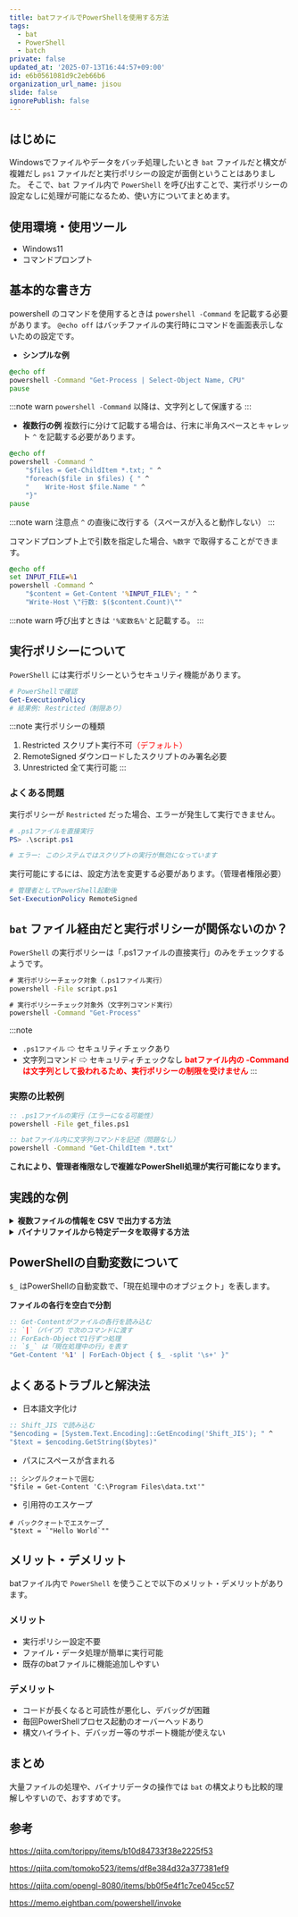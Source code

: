 ```yaml
---
title: batファイルでPowerShellを使用する方法
tags:
  - bat
  - PowerShell
  - batch
private: false
updated_at: '2025-07-13T16:44:57+09:00'
id: e6b0561081d9c2eb66b6
organization_url_name: jisou
slide: false
ignorePublish: false
---
```

## はじめに
Windowsでファイルやデータをバッチ処理したいとき `bat` ファイルだと構文が複雑だし `ps1` ファイルだと実行ポリシーの設定が面倒ということはありました。
そこで、`bat` ファイル内で `PowerShell` を呼び出すことで、実行ポリシーの設定なしに処理が可能になるため、使い方についてまとめます。

## 使用環境・使用ツール
- Windows11
- コマンドプロンプト

## 基本的な書き方
powershell のコマンドを使用するときは `powershell -Command` を記載する必要があります。
`@echo off` はバッチファイルの実行時にコマンドを画面表示しないための設定です。

- <strong>シンプルな例</strong>
```bat
@echo off
powershell -Command "Get-Process | Select-Object Name, CPU"
pause
```

:::note warn
`powershell -Command` 以降は、文字列として保護する
:::
- <strong>複数行の例</strong>
複数行に分けて記載する場合は、行末に半角スペースとキャレット `^` を記載する必要があります。

```bat
@echo off
powershell -Command ^ 
    "$files = Get-ChildItem *.txt; " ^
    "foreach($file in $files) { " ^
    "    Write-Host $file.Name " ^
    "}"
pause
```
:::note warn
注意点
`^` の直後に改行する（スペースが入ると動作しない）
:::

コマンドプロンプト上で引数を指定した場合、`%数字` で取得することができます。

```bat
@echo off
set INPUT_FILE=%1
powershell -Command ^
    "$content = Get-Content '%INPUT_FILE%'; " ^
    "Write-Host \"行数: $($content.Count)\""
```
:::note warn
呼び出すときは `'%変数名%'`と記載する。 
:::

## 実行ポリシーについて
`PowerShell` には実行ポリシーというセキュリティ機能があります。

```powershell
# PowerShellで確認
Get-ExecutionPolicy
# 結果例: Restricted（制限あり）
```
:::note 
実行ポリシーの種類
1. Restricted
   スクリプト実行不可<font color='red'>（デフォルト）</font>
2. RemoteSigned
   ダウンロードしたスクリプトのみ署名必要
3. Unrestricted
   全て実行可能
:::

### よくある問題
実行ポリシーが `Restricted` だった場合、エラーが発生して実行できません。
```powershell
# .ps1ファイルを直接実行
PS> .\script.ps1

# エラー: このシステムではスクリプトの実行が無効になっています
```

実行可能にするには、設定方法を変更する必要があります。（管理者権限必要）

```powershell
# 管理者としてPowerShell起動後
Set-ExecutionPolicy RemoteSigned
```
## `bat` ファイル経由だと実行ポリシーが関係ないのか？
`PowerShell` の実行ポリシーは「.ps1ファイルの直接実行」のみをチェックするようです。

```bat
# 実行ポリシーチェック対象（.ps1ファイル実行）
powershell -File script.ps1

# 実行ポリシーチェック対象外（文字列コマンド実行）
powershell -Command "Get-Process"
```
:::note
- `.ps1ファイル` ⇨ セキュリティチェックあり
- 文字列コマンド  ⇨ セキュリティチェックなし
<strong><font color=red>batファイル内の -Command は文字列として扱われるため、実行ポリシーの制限を受けません</font></strong>
:::

### 実際の比較例
```bat
:: .ps1ファイルの実行（エラーになる可能性）
powershell -File get_files.ps1

:: batファイル内に文字列コマンドを記述（問題なし）
powershell -Command "Get-ChildItem *.txt"
```

<strong>これにより、管理者権限なしで複雑なPowerShell処理が実行可能になります。</strong>

## 実践的な例
<details><summary><strong>複数ファイルの情報を CSV で出力する方法</strong></summary>


```bat
@echo off
set OUTPUT_FILE=result.csv

powershell -Command ^
    "$files = Get-ChildItem *.txt; " ^
    "$results = @('ファイル名,サイズ,更新日'); " ^
    "foreach($file in $files) { " ^
    "    $line = $file.Name + ',' + $file.Length + ',' + $file.LastWriteTime; " ^
    "    $results += $line " ^
    "}; " ^
    "$results | Out-File '%OUTPUT_FILE%' -Encoding UTF8"

echo 処理完了: %OUTPUT_FILE%
pause
```
</details>

<details><summary>
<strong>バイナリファイルから特定データを取得する方法</strong>
</summary>

```bat
@echo off
set INPUT_FILE=%1
set OUTPUT_FILE=extracted_data.csv

powershell -Command ^
    "$bytes = [System.IO.File]::ReadAllBytes('%INPUT_FILE%'); " ^
    "$encoding = [System.Text.Encoding]::GetEncoding('Shift_JIS'); " ^
    "$results = @(); " ^
    "for($i = 0; $i -lt $bytes.Length; $i += 10) { " ^
    "    $end = [Math]::Min($i + 9, $bytes.Length - 1); " ^
    "    $text = $encoding.GetString($bytes[$i..$end]).Trim(); " ^
    "    if($text -ne '') { $results += $text } " ^
    "}; " ^
    "$results | Out-File '%OUTPUT_FILE%' -Encoding UTF8"

echo 抽出完了
pause
```
</details>

## PowerShellの自動変数について
`$_` はPowerShellの自動変数で、「現在処理中のオブジェクト」を表します。

<strong>ファイルの各行を空白で分割</strong>
```bat
:: Get-Contentがファイルの各行を読み込む
:: `|`（パイプ）で次のコマンドに渡す
:: ForEach-Objectで1行ずつ処理
:: `$_` は「現在処理中の行」を表す
"Get-Content '%1' | ForEach-Object { $_ -split '\s+' }"
```

## よくあるトラブルと解決法
- 日本語文字化け
```bat
:: Shift_JIS で読み込む
"$encoding = [System.Text.Encoding]::GetEncoding('Shift_JIS'); " ^
"$text = $encoding.GetString($bytes)"
```
- パスにスペースが含まれる
```batch
:: シングルクォートで囲む
"$file = Get-Content 'C:\Program Files\data.txt'"
```
- 引用符のエスケープ
```batch
# バッククォートでエスケープ
"$text = `"Hello World`""
```

## メリット・デメリット
batファイル内で `PowerShell` を使うことで以下のメリット・デメリットがあります。
### メリット
- 実行ポリシー設定不要
- ファイル・データ処理が簡単に実行可能
- 既存のbatファイルに機能追加しやすい

### デメリット
- コードが長くなると可読性が悪化し、デバッグが困難
- 毎回PowerShellプロセス起動のオーバーヘッドあり
- 構文ハイライト、デバッガー等のサポート機能が使えない



## まとめ
大量ファイルの処理や、バイナリデータの操作では `bat` の構文よりも比較的理解しやすいので、おすすめです。

## 参考
https://qiita.com/torippy/items/b10d84733f38e2225f53

https://qiita.com/tomoko523/items/df8e384d32a377381ef9

https://qiita.com/opengl-8080/items/bb0f5e4f1c7ce045cc57

https://memo.eightban.com/powershell/invoke
